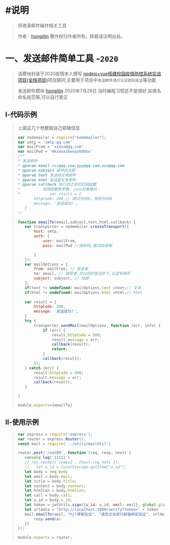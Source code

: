 # #说明

>将收录邮件操作相关工具
>
>作者：[hongjilin](https://gitee.com/hongjilin)
>著作权归作者所有。转载请注明出处。

# 一、发送邮件简单工具 -`2020`

>该模块封装于2020疫情本人撰写 [nodejs+vue搭建校园疫情防控系统实战项目(全栈项目)](https://www.bilibili.com/video/BV1Z54y1y79p?share_source=copy_web)项目期间,主要用于项目中`发送邮件进行忘记密码验证`等功能
>
>发送邮件模块 [hongjilin](https://gitee.com/hongjilin) 2020年7月29日  当时编程习惯还不是很好,如类名命名规范等,可以自行更正

## Ⅰ-代码示例

>上面这几个参数取自己邮箱信息
>
>```js
>var nodemailer = require("nodemailer");
>var smtp = 'smtp.qq.com'
>var mailFrom = 'xxxxx@qq.com'
>var mailPwd = 'mkxauxzbwsqsbdbbx'
>/**
> * 发送邮件
> * @param email xxx@qq.com,yyy@qq.com,zzz@qq.com
> * @param subject 邮件的主题
> * @param text 发送纯文本邮件
> * @param html 发送富文本邮件
> * @param callback 执行完之后的回调函数
> *          回调函数有参数：json对象格式：
> *             var result = {
>        httpCode: 200,// 成功为200，失败为500
>        message: '发送成功!',
>    }
> */
>
>function emailTo(email,subject,text,html,callback) {
>    var transporter = nodemailer.createTransport({
>        host: smtp,
>        auth: {
>            user: mailFrom,
>            pass: mailPwd //授权码,通过QQ获取
>
>        }
>    });
>    var mailOptions = {
>        from: mailFrom, // 发送者
>        to: email, // 接受者,可以同时发送多个,以逗号隔开
>        subject: subject, // 标题
>    };
>    if(text != undefined) mailOptions.text =text;// 文本
>    if(html != undefined) mailOptions.html =html;// html
>   
>    var result = {
>        httpCode: 200,
>        message: '发送成功!',
>    }
>    try {
>        transporter.sendMail(mailOptions, function (err, info) {
>            if (err) {
>                result.httpCode = 500;
>                result.message = err;
>                callback(result);
>                return;
>            }
>            callback(result);
>        });
>    } catch (err) {
>        result.httpCode = 500;
>        result.message = err;
>        callback(result);
>    }
>
>}
>
>module.exports={emailTo}
>```

## Ⅱ-使用示例

>```js
>var express = require('express');
>var router = express.Router();
>const mail = require('../utils/mailUtil')
>
>router.post('/setEM', function (req, resp, next) {
>    console.log('11111')
>    // res.render('index1', {host:req.hots });
>    //   let u_id = localStorage.getItem("u_id");
>    let body = req.body
>    let emil = body.emil;
>    let title = body.title;
>    let content = body.content;
>    let htmlCen = body.htmlCen;
>    let call = body.call;
>    let u_id = body.u_id;
>    let token = jwtUtils.sign({u_id: u_id, emil: emil}, global.globalKey, 36000)
>    let urldata = "http://localhost:3000/verify?token=" + token
>    mail.emailTo(emil, "hjl博客验证", "请您点击进行邮箱绑定验证", urldata, function (a) {
>        resp.send(a)
>    })
>});
>
>module.exports = router;
>```